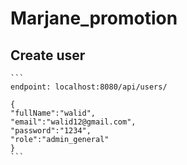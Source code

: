 # Marjane_promotion

## Create user

    ```
    endpoint: localhost:8080/api/users/
    
    {
    "fullName":"walid",
    "email":"walid12@gmail.com",
    "password":"1234",
    "role":"admin_general"
    }
    ```
